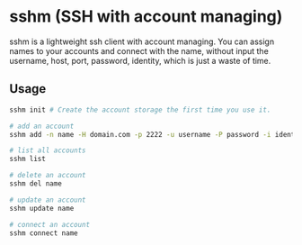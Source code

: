 # sshm (SSH with account managing)

sshm is a lightweight ssh client with account managing. You can assign names to your accounts and connect with the name, without input the username, host, port, password, identity, which is just a waste of time.

## Usage

```bash
sshm init # Create the account storage the first time you use it.

# add an account
sshm add -n name -H domain.com -p 2222 -u username -P password -i identity

# list all accounts
sshm list 

# delete an account
sshm del name

# update an account
sshm update name

# connect an account
sshm connect name
```